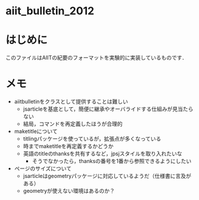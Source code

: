 aiit_bulletin_2012
==================

# はじめに
このファイルはAIITの紀要のフォーマットを実験的に実装しているものです．

# メモ

- aiitbulletinをクラスとして提供することは難しい
  - jsarticleを基底として，簡便に継承やオーバライドする仕組みが見当たらない
  - 結局，コマンドを再定義したほうが合理的
- maketitleについて
  - titlingパッケージを使っているが，拡張点が多くなっている
  - 時までmaketitleを再定義するかどうか
  - 英語のtitleのthanksを共有するなど，jpsjスタイルを取り入れたいな
    - そうでなかったら，thanksの番号を1番から参照できるようにしたい
- ページのサイズについて
  - jsarticleはgeometryパッケージに対応しているようだ（仕様書に言及がある）
  - geometryが使えない環境はあるのか？
